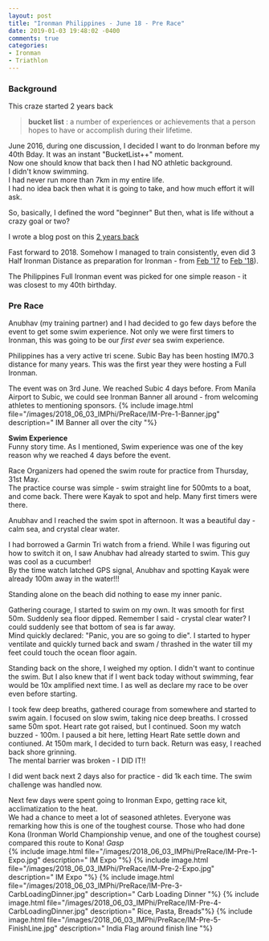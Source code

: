 ```yaml
---
layout: post
title: "Ironman Philippines - June 18 - Pre Race"
date: 2019-01-03 19:48:02 -0400
comments: true
categories: 
- Ironman
- Triathlon
---
```


### Background
This craze started 2 years back
  
> **bucket list** : a number of experiences or achievements that a person hopes to have or accomplish during their lifetime.  

<!--more-->


June 2016, during one discussion, I decided I want to do Ironman before my 40th Bday. It was an instant "BucketList++" moment.   
Now one should know that back then I had NO athletic background.   
I didn't know swimming.   
I had never run more than 7km in my entire life.  
I had no idea back then what it is going to take, and how much effort it will ask.  

So, basically, I defined the word "beginner"
But then, what is life without a crazy goal or two?  

I wrote a blog post on this [2 years back](http://jigyasu.com/ironman/im70-dot-3-journey-the-preparation.html)  

Fast forward to 2018. Somehow I managed to train consistently, even did 3 Half Ironman Distance as preparation for Ironman - from [Feb '17](http://jigyasu.com/ironman/im70-dot-3-dit-race-report.html) to [Feb '18](http://jigyasu.com/ironman/im70-dot-3-dit-2018-race-report.html)).  

The Philippines Full Ironman event was picked for one simple reason - it was closest to my 40th birthday.  

### Pre Race  
Anubhav (my training partner) and I had decided to go few days before the event to get some swim experience. Not only we were first timers to Ironman, this was going to be our *first ever* sea swim experience.  

Philippines has a very active tri scene. Subic Bay has been hosting IM70.3 distance for many years. This was the first year they were hosting a Full Ironman.  

The event was on 3rd June. We reached Subic 4 days before. From Manila Airport to Subic, we could see Ironman Banner all around - from welcoming athletes to mentioning sponsors.
{% include image.html file="/images/2018_06_03_IMPhi/PreRace/IM-Pre-1-Banner.jpg" description=" IM Banner all over the city "%}


**Swim Experience**  
Funny story time. As I mentioned, Swim experience was one of the key reason why we reached 4 days before the event.  

Race Organizers had opened the swim route for practice from Thursday, 31st May.   
The practice course was simple - swim straight line for 500mts to a boat, and come back. There were Kayak to spot and help. Many first timers were there.  

Anubhav and I reached the swim spot in afternoon. It was a beautiful day - calm sea, and crystal clear water.  

I had borrowed a Garmin Tri watch from a friend. While I was figuring out how to switch it on, I saw Anubhav had already started to swim. This guy was cool as a cucumber!  
By the time watch latched GPS signal, Anubhav and spotting Kayak were already 100m away in the water!!!  

Standing alone on the beach did nothing to ease my inner panic.  

Gathering courage, I started to swim on my own. It was smooth for first 50m. Suddenly sea floor dipped. Remember I said - crystal clear water? I could suddenly see that bottom of sea is far away.  
Mind quickly declared: "Panic, you are so going to die". I started to hyper ventilate and quickly turned back and swam / thrashed in the water till my feet could touch the ocean floor again.  

Standing back on the shore, I weighed my option. I didn't want to continue the swim. But I also knew that if I went back today without swimming, fear would be 10x amplified next time. I as well as declare my race to be over even before starting.  

I took few deep breaths, gathered courage from somewhere and started to swim again. I focused on slow swim, taking nice deep breaths. I crossed same 50m spot. Heart rate got raised, but I continued. Soon my watch buzzed - 100m. I paused a bit here, letting Heart Rate settle down and contiuned. At 150m mark, I decided to turn back. Return was easy, I reached back shore grinning.  
The mental barrier was broken - I DID IT!!  

I did went back next 2 days also for practice - did 1k each time. The swim challenge was handled now.  

Next few days were spent going to Ironman Expo, getting race kit, acclimatization to the heat.  
We had a chance to meet a lot of seasoned athletes. Everyone was remarking how this is one of the toughest course. Those who had done Kona (Ironman World Championship venue, and one of the toughest course) compared this route to Kona! *Gasp*  
{% include image.html file="/images/2018_06_03_IMPhi/PreRace/IM-Pre-1-Expo.jpg" description=" IM Expo "%}
{% include image.html file="/images/2018_06_03_IMPhi/PreRace/IM-Pre-2-Expo.jpg" description=" IM Expo "%}
{% include image.html file="/images/2018_06_03_IMPhi/PreRace/IM-Pre-3-CarbLoadingDinner.jpg" description=" Carb Loading Dinner "%}
{% include image.html file="/images/2018_06_03_IMPhi/PreRace/IM-Pre-4-CarbLoadingDinner.jpg" description=" Rice, Pasta, Breads"%}
{% include image.html file="/images/2018_06_03_IMPhi/PreRace/IM-Pre-5-FinishLine.jpg" description=" India Flag around finish line "%}
